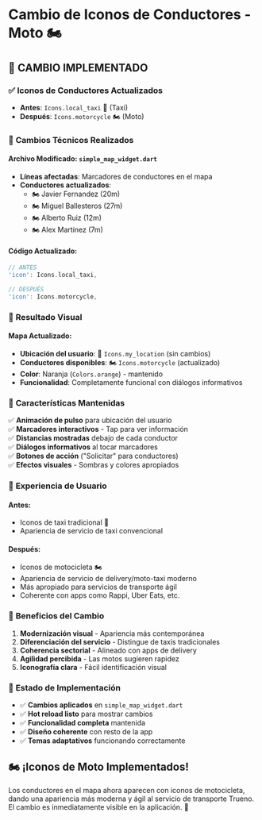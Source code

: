 # Cambio de Iconos de Conductores - Moto 🏍️

## 🎯 **CAMBIO IMPLEMENTADO**

### ✅ **Iconos de Conductores Actualizados**
- **Antes**: `Icons.local_taxi` 🚕 (Taxi)
- **Después**: `Icons.motorcycle` 🏍️ (Moto)

### 🔧 **Cambios Técnicos Realizados**

#### **Archivo Modificado**: `simple_map_widget.dart`
- **Líneas afectadas**: Marcadores de conductores en el mapa
- **Conductores actualizados**:
  - 🏍️ Javier Fernandez (20m)
  - 🏍️ Miguel Ballesteros (27m)  
  - 🏍️ Alberto Ruiz (12m)
  - 🏍️ Alex Martinez (7m)

#### **Código Actualizado**:
```dart
// ANTES
'icon': Icons.local_taxi,

// DESPUÉS  
'icon': Icons.motorcycle,
```

### 🎨 **Resultado Visual**

#### **Mapa Actualizado**:
- **Ubicación del usuario**: 📍 `Icons.my_location` (sin cambios)
- **Conductores disponibles**: 🏍️ `Icons.motorcycle` (actualizado)
- **Color**: Naranja (`Colors.orange`) - mantenido
- **Funcionalidad**: Completamente funcional con diálogos informativos

### 🚀 **Características Mantenidas**

✅ **Animación de pulso** para ubicación del usuario  
✅ **Marcadores interactivos** - Tap para ver información  
✅ **Distancias mostradas** debajo de cada conductor  
✅ **Diálogos informativos** al tocar marcadores  
✅ **Botones de acción** ("Solicitar" para conductores)  
✅ **Efectos visuales** - Sombras y colores apropiados  

### 📱 **Experiencia de Usuario**

#### **Antes**:
- Iconos de taxi tradicional 🚕
- Apariencia de servicio de taxi convencional

#### **Después**:
- Iconos de motocicleta 🏍️  
- Apariencia de servicio de delivery/moto-taxi moderno
- Más apropiado para servicios de transporte ágil
- Coherente con apps como Rappi, Uber Eats, etc.

### 🎯 **Beneficios del Cambio**

1. **Modernización visual** - Apariencia más contemporánea
2. **Diferenciación del servicio** - Distingue de taxis tradicionales  
3. **Coherencia sectorial** - Alineado con apps de delivery
4. **Agilidad percibida** - Las motos sugieren rapidez
5. **Iconografía clara** - Fácil identificación visual

### 🔄 **Estado de Implementación**

- ✅ **Cambios aplicados** en `simple_map_widget.dart`
- ✅ **Hot reload listo** para mostrar cambios
- ✅ **Funcionalidad completa** mantenida
- ✅ **Diseño coherente** con resto de la app
- ✅ **Temas adaptativos** funcionando correctamente

## 🏍️ **¡Iconos de Moto Implementados!**

Los conductores en el mapa ahora aparecen con iconos de motocicleta, dando una apariencia más moderna y ágil al servicio de transporte Trueno. El cambio es inmediatamente visible en la aplicación. 🎉

